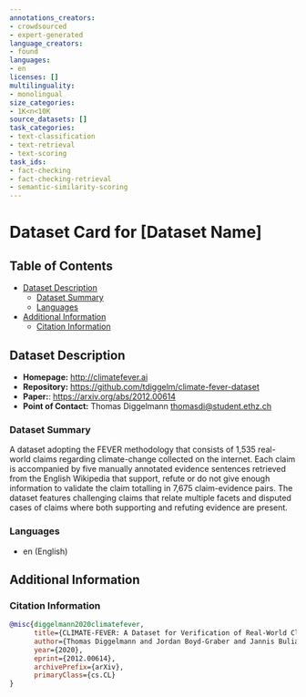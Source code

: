 ```yaml
---
annotations_creators:
- crowdsourced
- expert-generated
language_creators:
- found
languages:
- en
licenses: []
multilinguality:
- monolingual
size_categories:
- 1K<n<10K
source_datasets: []
task_categories:
- text-classification
- text-retrieval
- text-scoring
task_ids:
- fact-checking
- fact-checking-retrieval
- semantic-similarity-scoring
---
```


# Dataset Card for [Dataset Name]

## Table of Contents
- [Dataset Description](#dataset-description)
  - [Dataset Summary](#dataset-summary)
  - [Languages](#languages)
- [Additional Information](#additional-information)
  - [Citation Information](#citation-information)

## Dataset Description

- **Homepage:** <http://climatefever.ai>
- **Repository:** <https://github.com/tdiggelm/climate-fever-dataset>
- **Paper:**: <https://arxiv.org/abs/2012.00614>
- **Point of Contact:** Thomas Diggelmann <thomasdi@student.ethz.ch>

### Dataset Summary

A dataset adopting the FEVER methodology that consists of 1,535 real-world claims regarding climate-change collected on the internet. Each claim is accompanied by five manually annotated evidence sentences retrieved from the English Wikipedia that support, refute or do not give enough information to validate the claim totalling in 7,675 claim-evidence pairs. The dataset features challenging claims that relate multiple facets and disputed cases of claims where both supporting and refuting evidence are present.

### Languages

- en (English)

## Additional Information

### Citation Information

```bibtex
@misc{diggelmann2020climatefever,
      title={CLIMATE-FEVER: A Dataset for Verification of Real-World Climate Claims},
      author={Thomas Diggelmann and Jordan Boyd-Graber and Jannis Bulian and Massimiliano Ciaramita and Markus Leippold},
      year={2020},
      eprint={2012.00614},
      archivePrefix={arXiv},
      primaryClass={cs.CL}
}
```
